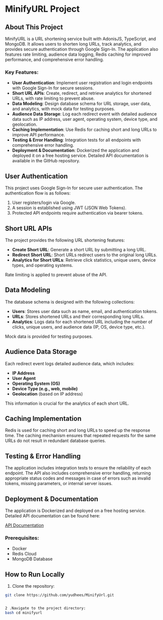 # MinifyURL Project

## About This Project

MinifyURL is a URL shortening service built with AdonisJS, TypeScript, and MongoDB. It allows users to shorten long URLs, track analytics, and provides secure authentication through Google Sign-In. The application also features rate limiting, audience data logging, Redis caching for improved performance, and comprehensive error handling. 

### Key Features:
- **User Authentication**: Implement user registration and login endpoints with Google Sign-In for secure sessions.
- **Short URL APIs**: Create, redirect, and retrieve analytics for shortened URLs, with rate limiting to prevent abuse.
- **Data Modeling**: Design database schema for URL storage, user data, and analytics, with mock data for testing purposes.
- **Audience Data Storage**: Log each redirect event with detailed audience data such as IP address, user agent, operating system, device type, and geolocation.
- **Caching Implementation**: Use Redis for caching short and long URLs to improve API performance.
- **Testing & Error Handling**: Integration tests for all endpoints with comprehensive error handling.
- **Deployment & Documentation**: Dockerized the application and deployed it on a free hosting service. Detailed API documentation is available in the GitHub repository.

## User Authentication

This project uses Google Sign-In for secure user authentication. The authentication flow is as follows:
1. User registers/login via Google.
2. A session is established using JWT (JSON Web Tokens).
3. Protected API endpoints require authentication via bearer tokens.

## Short URL APIs

The project provides the following URL shortening features:
- **Create Short URL**: Generate a short URL by submitting a long URL.
- **Redirect Short URL**: Short URLs redirect users to the original long URLs.
- **Analytics for Short URLs**: Retrieve click statistics, unique users, device types, and operating systems.

Rate limiting is applied to prevent abuse of the API.

## Data Modeling

The database schema is designed with the following collections:
- **Users**: Stores user data such as name, email, and authentication tokens.
- **URLs**: Stores shortened URLs and their corresponding long URLs.
- **Analytics**: Logs data for each shortened URL including the number of clicks, unique users, and audience data (IP, OS, device type, etc.).

Mock data is provided for testing purposes.

## Audience Data Storage

Each redirect event logs detailed audience data, which includes:
- **IP Address**
- **User Agent**
- **Operating System (OS)**
- **Device Type (e.g., web, mobile)**
- **Geolocation** (based on IP address)

This information is crucial for the analytics of each short URL.

## Caching Implementation

Redis is used for caching short and long URLs to speed up the response time. The caching mechanism ensures that repeated requests for the same URLs do not result in redundant database queries.

## Testing & Error Handling

The application includes integration tests to ensure the reliability of each endpoint. The API also includes comprehensive error handling, returning appropriate status codes and messages in case of errors such as invalid tokens, missing parameters, or internal server issues.

## Deployment & Documentation

The application is Dockerized and deployed on a free hosting service. Detailed API documentation can be found here:

[API Documentation](https://k-b-yudheess-organization.gitbook.io/minifyurl)

### Prerequisites:
- Docker
- Redis Cloud
- MongoDB Database

## How to Run Locally

1. Clone the repository:

```bash
git clone https://github.com/yudhees/MinifyUrl.git


2 .Navigate to the project directory:
bash cd minifyurl
